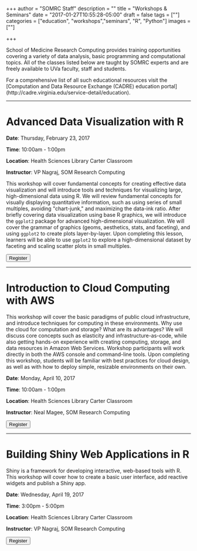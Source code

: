 +++
author = "SOMRC Staff"
description = ""
title = "Workshops & Seminars"
date = "2017-01-27T10:55:28-05:00"
draft = false
tags = [""]
categories = ["education", "workshops","seminars", "R", "Python"]
images = [""]

+++

<p class=lead>School of Medicine Research Computing provides training opportunities covering a variety of data analysis, basic programming and computational topics. All of the classes listed below are taught by SOMRC experts and are freely available to UVa faculty, staff and students.</p>

<p class=lead>For a comprehensive list of all such educational resources visit the [Computation and Data Resource Exchange (CADRE) education portal](http://cadre.virginia.edu/service-detail/education).</p>

- - -

# Advanced Data Visualization with R

**Date**: Thursday, February 23, 2017

**Time**: 10:00am - 1:00pm

**Location**: Health Sciences Library Carter Classroom

**Instructor**: VP Nagraj, SOM Research Computing

This workshop will cover fundamental concepts for creating effective data visualization and will introduce tools and techniques for visualizing large, high-dimensional data using R. We will review fundamental concepts for visually displaying quantitative information, such as using series of small multiples, avoiding "chart-junk," and maximizing the data-ink ratio. After briefly covering data visualization using base R graphics, we will introduce the `ggplot2` package for advanced high-dimensional visualization. We will cover the grammar of graphics (geoms, aesthetics, stats, and faceting), and using `ggplot2` to create plots layer-by-layer. Upon completing this lesson, learners will be able to use `ggplot2` to explore a high-dimensional dataset by faceting and scaling scatter plots in small multiples.

[<button class="btn btn-primary">Register</button>](http://cal.hsl.virginia.edu/event/3066441)

- - -

# Introduction to Cloud Computing with AWS

This workshop will cover the basic paradigms of public cloud infrastructure, and introduce techniques for computing in these environments. Why use the cloud for computation and storage? What are its advantages? We will discuss core concepts such as elasticity and infrastructure-as-code, while also getting hands-on experience with creating computing, storage, and data resources in Amazon Web Services. Workshop participants will work directly in both the AWS console and command-line tools. Upon completing this workshop, students will be familiar with best practices for cloud design, as well as with how to deploy simple, resizable environments on their own.

**Date**: Monday, April 10, 2017

**Time**: 10:00am - 1:00pm

**Location**: Health Sciences Library Carter Classroom

**Instructor**: Neal Magee, SOM Research Computing

[<button class="btn btn-primary">Register</button>](http://cal.hsl.virginia.edu/event/3188800)

- - -

# Building Shiny Web Applications in R

Shiny is a framework for developing interactive, web-based tools with R. This workshop will cover how to create a basic user interface, add reactive widgets and publish a Shiny app.

**Date**: Wednesday, April 19, 2017

**Time**: 3:00pm - 5:00pm

**Location**: Health Sciences Library Carter Classroom

**Instructor**: VP Nagraj, SOM Research Computing

[<button class="btn btn-primary">Register</button>](http://cal.hsl.virginia.edu/event/3066560)
